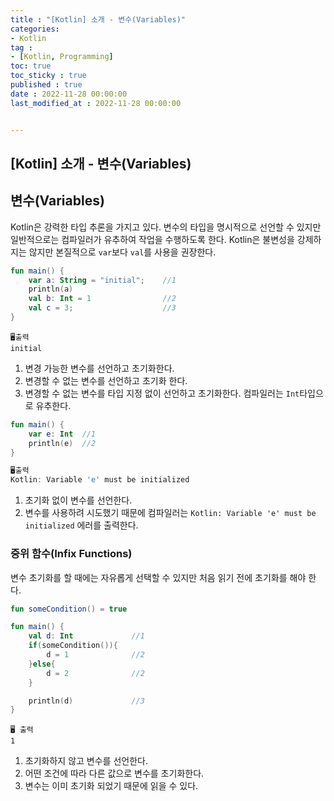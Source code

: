 ```yaml
---
title : "[Kotlin] 소개 - 변수(Variables)"
categories:
- Kotlin
tag :
- [Kotlin, Programming]
toc: true
toc_sticky : true
published : true
date : 2022-11-28 00:00:00
last_modified_at : 2022-11-28 00:00:00


---
```


## [Kotlin] 소개 - 변수(Variables)



## 변수(Variables)

Kotlin은 강력한 타입 추론을 가지고 있다. 변수의 타입을 명시적으로 선언할 수 있지만 일반적으로는 컴파일러가 유추하여 작업을 수행하도록 한다. Kotlin은 불변성을 강제하지는 않지만 본질적으로 `var`보다 `val`를 사용을 권장한다.

```kotlin
fun main() {
    var a: String = "initial";    //1
    println(a)
    val b: Int = 1                //2
    val c = 3;                    //3
}
```

```
🖥️출력
initial
```

1. 변경 가능한 변수를 선언하고 초기화한다.
1. 변경할 수 없는 변수를 선언하고 초기화 한다.
1. 변경할 수 없는 변수를 타입 지정 없이 선언하고 초기화한다. 컴파일러는 `Int`타입으로 유추한다.

```kotlin
fun main() {
    var e: Int  //1
    println(e)  //2
}
```

```kotlin
🖥️출력
Kotlin: Variable 'e' must be initialized
```

1. 초기화 없이 변수를 선언한다.
2. 변수를 사용하려 시도했기 때문에 컴파일러는 `Kotlin: Variable 'e' must be initialized` 에러를 출력한다.



### 중위 함수(Infix Functions)



변수 초기화를 할 때에는 자유롭게 선택할 수 있지만 처음 읽기 전에 초기화를 해야 한다.

```kotlin
fun someCondition() = true

fun main() {
    val d: Int             //1
    if(someCondition()){
        d = 1              //2
    }else{
        d = 2              //2
    }

    println(d)             //3
}
```

```
🖥️ 출력
1
```

1. 초기화하지 않고 변수를 선언한다.
1. 어떤 조건에 따라 다른 값으로 변수를 초기화한다.
1. 변수는 이미 초기화 되었기 때문에 읽을 수 있다.
